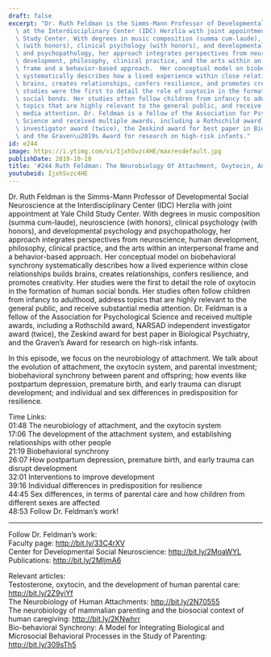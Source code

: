 ```yaml
---
draft: false
excerpt: "Dr. Ruth Feldman is the Simms-Mann Professor of Developmental Social Neuroscience\
  \ at the Interdisciplinary Center (IDC) Herzlia with joint appointment at Yale Child\
  \ Study Center. With degrees in music composition (summa cum-laude), neuroscience\
  \ (with honors), clinical psychology (with honors), and developmental psychology\
  \ and psychopathology, her approach integrates perspectives from neuroscience, human\
  \ development, philosophy, clinical practice, and the arts within an interpersonal\
  \ frame and a behavior-based approach.  Her conceptual model on biobehavioral synchrony\
  \ systematically describes how a lived experience within close relationships builds\
  \ brains, creates relationships, confers resilience, and promotes creativity.  Her\
  \ studies were the first to detail the role of oxytocin in the formation of human\
  \ social bonds. Her studies often follow children from infancy to adulthood, address\
  \ topics that are highly relevant to the general public, and receive substantial\
  \ media attention. Dr. Feldman is a fellow of the Association for Psychological\
  \ Science and received multiple awards, including a Rothschild award, NARSAD independent\
  \ investigator award (twice), the Zeskind award for best paper in Biological Psychiatry,\
  \ and the Graven\u2019s Award for research on high-risk infants."
id: e244
image: https://i.ytimg.com/vi/IjxhSvzc4HE/maxresdefault.jpg
publishDate: 2019-10-18
title: '#244 Ruth Feldman: The Neurobiology Of Attachment, Oxytocin, And Synchrony'
youtubeid: IjxhSvzc4HE
---
```

Dr. Ruth Feldman is the Simms-Mann Professor of Developmental Social Neuroscience at the Interdisciplinary Center (IDC) Herzlia with joint appointment at Yale Child Study Center. With degrees in music composition (summa cum-laude), neuroscience (with honors), clinical psychology (with honors), and developmental psychology and psychopathology, her approach integrates perspectives from neuroscience, human development, philosophy, clinical practice, and the arts within an interpersonal frame and a behavior-based approach.  Her conceptual model on biobehavioral synchrony systematically describes how a lived experience within close relationships builds brains, creates relationships, confers resilience, and promotes creativity.  Her studies were the first to detail the role of oxytocin in the formation of human social bonds. Her studies often follow children from infancy to adulthood, address topics that are highly relevant to the general public, and receive substantial media attention. Dr. Feldman is a fellow of the Association for Psychological Science and received multiple awards, including a Rothschild award, NARSAD independent investigator award (twice), the Zeskind award for best paper in Biological Psychiatry, and the Graven’s Award for research on high-risk infants.

In this episode, we focus on the neurobiology of attachment. We talk about the evolution of attachment, the oxytocin system, and parental investment; biobehavioral synchrony between parent and offspring; how events like postpartum depression, premature birth, and early trauma can disrupt development; and individual and sex differences in predisposition for resilience.

Time Links:  
01:48  The neurobiology of attachment, and the oxytocin system  
17:06  The development of the attachment system, and establishing relationships with other people  
21:19  Biobehavioral synchrony  
26:07  How postpartum depression, premature birth, and early trauma can disrupt development  
32:01  Interventions to improve development  
39:16  Individual differences in predisposition for resilience  
44:45  Sex differences, in terms of parental care and how children from different sexes are affected  
48:53  Follow Dr. Feldman’s work!

---

Follow Dr. Feldman’s work:  
Faculty page: http://bit.ly/33C4rXV  
Center for Developmental Social Neuroscience: http://bit.ly/2MoaWYL  
Publications: http://bit.ly/2MljmA6

Relevant articles:  
Testosterone, oxytocin, and the development of human parental care: http://bit.ly/2Z9yiYf  
The Neurobiology of Human Attachments: http://bit.ly/2N70555  
The neurobiology of mammalian parenting and the biosocial context of human caregiving: http://bit.ly/2KNwhrr  
Bio-behavioral Synchrony: A Model for Integrating Biological and Microsocial Behavioral Processes in the Study of Parenting: http://bit.ly/309sTh5
